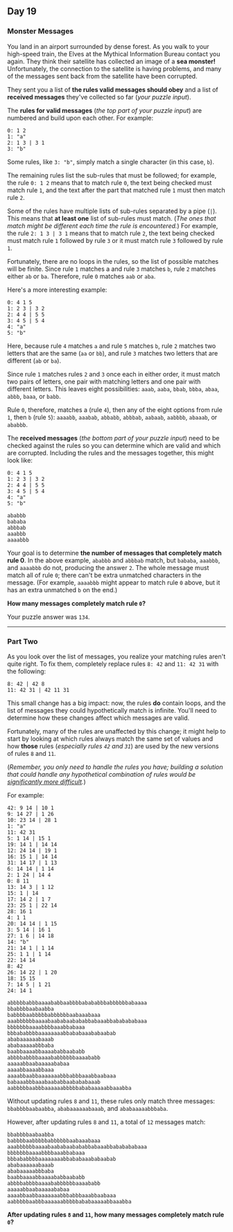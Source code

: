 ## Day 19

### Monster Messages

You land in an airport surrounded by dense forest. As you walk to your high-speed train, the Elves at the 
Mythical Information Bureau contact you again. They think their satellite has collected an image of a **sea 
monster!** Unfortunately, the connection to the satellite is having problems, and many of the messages 
sent back from the satellite have been corrupted.

They sent you a list of **the rules valid messages should obey** and a list of **received messages** 
they've collected so far (_your puzzle input_).

The **rules for valid messages** (_the top part of your puzzle input_) are numbered and build upon each other. For example:

```
0: 1 2
1: "a"
2: 1 3 | 3 1
3: "b"
```

Some rules, like `3: "b"`, simply match a single character (in this case, `b`).

The remaining rules list the sub-rules that must be followed; for example, the rule `0: 1 2` means that to match 
rule `0`, the text being checked must match rule `1`, and the text after the part that matched rule `1` must then 
match rule `2`.

Some of the rules have multiple lists of sub-rules separated by a pipe (`|`). This means that **at least one** list of 
sub-rules must match. (_The ones that match might be different each time the rule is encountered._) For example, 
the rule `2: 1 3 | 3 1` means that to match rule `2`, the text being checked must match rule `1` followed by 
rule `3` or it must match rule `3` followed by rule `1`.

Fortunately, there are no loops in the rules, so the list of possible matches will be finite. Since rule `1` matches a 
and rule `3` matches `b`, rule `2` matches either `ab` or `ba`. Therefore, rule `0` matches `aab` or `aba`.

Here's a more interesting example:

```
0: 4 1 5
1: 2 3 | 3 2
2: 4 4 | 5 5
3: 4 5 | 5 4
4: "a"
5: "b"
```

Here, because rule `4` matches `a` and rule `5` matches `b`, rule `2` matches two letters that are the same (`aa` or `bb`), 
and rule `3` matches two letters that are different (`ab` or `ba`).

Since rule `1` matches rules `2` and `3` once each in either order, it must match two pairs of letters, one pair with matching 
letters and one pair with different letters. This leaves eight possibilities: `aaab`, `aaba`, `bbab`, `bbba`, `abaa`, `abbb`, `baaa`, 
or `babb`.

Rule `0`, therefore, matches a (rule `4`), then any of the eight options from rule `1`, then `b` (rule `5`): `aaaabb`, `aaabab`, `abbabb`, 
`abbbab`, `aabaab`, `aabbbb`, `abaaab`, or `ababbb`.

The **received messages** (_the bottom part of your puzzle input_) need to be checked against the rules so you can 
determine which are valid and which are corrupted. Including the rules and the messages together, this might look like:

```
0: 4 1 5
1: 2 3 | 3 2
2: 4 4 | 5 5
3: 4 5 | 5 4
4: "a"
5: "b"

ababbb
bababa
abbbab
aaabbb
aaaabbb
```

Your goal is to determine **the number of messages that completely match rule 0**. In the above example, `ababbb` and 
`abbbab` match, but `bababa`, `aaabbb`, and `aaaabbb` do not, producing the answer `2`. The whole message must match all 
of rule `0`; there can't be extra unmatched characters in the message. (For example, `aaaabbb` might appear to match rule `0` 
above, but it has an extra unmatched `b` on the end.)

**How many messages completely match rule `0`?**

Your puzzle answer was `134`.

---

### Part Two

As you look over the list of messages, you realize your matching rules aren't quite right. To fix them, completely replace 
rules `8: 42` and `11: 42 31` with the following:

```
8: 42 | 42 8
11: 42 31 | 42 11 31
```

This small change has a big impact: now, the rules **do** contain loops, and the list of messages they could hypothetically 
match is infinite. You'll need to determine how these changes affect which messages are valid.

Fortunately, many of the rules are unaffected by this change; it might help to start by looking at which rules always match 
the same set of values and how **those** rules (_especially rules `42` and `31`_) are used by the new versions of rules `8` and `11`.

(_Remember, you only need to handle the rules you have; building a solution that could handle any hypothetical combination 
of rules would be [significantly more difficult](https://en.wikipedia.org/wiki/Formal_grammar)._)

For example:

```
42: 9 14 | 10 1
9: 14 27 | 1 26
10: 23 14 | 28 1
1: "a"
11: 42 31
5: 1 14 | 15 1
19: 14 1 | 14 14
12: 24 14 | 19 1
16: 15 1 | 14 14
31: 14 17 | 1 13
6: 14 14 | 1 14
2: 1 24 | 14 4
0: 8 11
13: 14 3 | 1 12
15: 1 | 14
17: 14 2 | 1 7
23: 25 1 | 22 14
28: 16 1
4: 1 1
20: 14 14 | 1 15
3: 5 14 | 16 1
27: 1 6 | 14 18
14: "b"
21: 14 1 | 1 14
25: 1 1 | 1 14
22: 14 14
8: 42
26: 14 22 | 1 20
18: 15 15
7: 14 5 | 1 21
24: 14 1

abbbbbabbbaaaababbaabbbbabababbbabbbbbbabaaaa
bbabbbbaabaabba
babbbbaabbbbbabbbbbbaabaaabaaa
aaabbbbbbaaaabaababaabababbabaaabbababababaaa
bbbbbbbaaaabbbbaaabbabaaa
bbbababbbbaaaaaaaabbababaaababaabab
ababaaaaaabaaab
ababaaaaabbbaba
baabbaaaabbaaaababbaababb
abbbbabbbbaaaababbbbbbaaaababb
aaaaabbaabaaaaababaa
aaaabbaaaabbaaa
aaaabbaabbaaaaaaabbbabbbaaabbaabaaa
babaaabbbaaabaababbaabababaaab
aabbbbbaabbbaaaaaabbbbbababaaaaabbaaabba
```

Without updating rules `8` and `11`, these rules only match three messages: `bbabbbbaabaabba`, `ababaaaaaabaaab`, and `ababaaaaabbbaba`.

However, after updating rules `8` and `11`, a total of `12` messages match:

```
bbabbbbaabaabba
babbbbaabbbbbabbbbbbaabaaabaaa
aaabbbbbbaaaabaababaabababbabaaabbababababaaa
bbbbbbbaaaabbbbaaabbabaaa
bbbababbbbaaaaaaaabbababaaababaabab
ababaaaaaabaaab
ababaaaaabbbaba
baabbaaaabbaaaababbaababb
abbbbabbbbaaaababbbbbbaaaababb
aaaaabbaabaaaaababaa
aaaabbaabbaaaaaaabbbabbbaaabbaabaaa
aabbbbbaabbbaaaaaabbbbbababaaaaabbaaabba
```

**After updating rules `8` and `11`, how many messages completely match rule `0`?**
